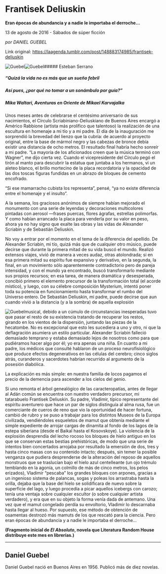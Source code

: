 # Frantisek Deliuskin

**Eran épocas de abundancia y a nadie le importaba el derroche…**

13 de agosto de 2016 - Sábados de súper ficción

_por DANIEL GUEBEL_

Link original: https://laagenda.tumblr.com/post/148883174985/frantisek-deliuskin

![Guebel](https://64.media.tumblr.com/69e99f9fc7ab20bee3ff15579d04a4c6/tumblr_inline_pjzu8jEoXE1t6q87u_500.jpg)![Guebel](https://64.media.tumblr.com/69e99f9fc7ab20bee3ff15579d04a4c6/tumblr_inline_pjzu8jEoXE1t6q87u_500.jpg)##### Esteban Serrano

  
#####  *“Quizá la vida no es más que un sueño febril*

##### *Así pues, ¿por qué no tomar a un sonámbulo por guía?”*

##### Mika Waltari, *Aventuras en Oriente de Mikael Karvajalka*


Unos meses antes de celebrarse el centésimo aniversario de sus nacimientos, el Círculo Scriabiniano-Deliuskiano de Buenos Aires encargó a Américo Rabbione (artista más prolífico que talentoso) la realización de una escultura en homenaje a mi tío y a mi padre. El día de la inauguración me sorprendió la brevedad del lienzo que la cubría: de acuerdo al proyecto original, entre la base de mármol negro y las cabezas de bronce debía existir una distancia de ocho metros. El resultado final habría hecho sonreír a mi padre. “La mayoría de los aficionados creen que la música terminó con Wagner”, me dijo cierta vez. Cuando el vicepresidente del Círculo pegó el tirón al manto para descubrir la estatua que juntaba a los hermanos, vi un aleteo blanco, el brillo mortecino de la placa recordatoria y la opacidad de las dos toscas figuras fundidas en un abrazo de bloques de cemento encofrado.

“Si ese mamarracho cubista los representa”, pensé, “ya no existe diferencia entre el homenaje y el insulto”.

A la semana, los graciosos anónimos de siempre habían mejorado el monumento con una serie de leyendas y decoraciones multicolores pintadas con aerosol —frases puercas, flores ágrafas, estrellas polimorfas. Y como habían arrancado la placa para venderla por su valor en peso, ahora ya no hay signo que exalte las obras y las vidas de Alexander Scriabin y de Sebastián Deliuskin.

No voy a entrar por el momento en el tema de la diferencia del apellido. De Alexander Scriabin, mi tío, quizá más que de cualquier otro músico, puede decirse que durante la primera mitad de su vida buscó el mundo. Realizó extensos viajes, vivió de manera a veces audaz, otras atolondrada; si en esa primera mitad su espíritu fue expansivo y derivativo, en la segunda, la final, en un movimiento sólo aparentemente contradictorio pero de pareja intensidad, y con el mundo ya encontrado, buscó transformarlo mediante sus propios recursos; en esa tarea, de manera dramática y desesperada, concibió primero el elemento precursor de la transformación total (el acorde místico), y luego, con su célebre composición Mysterium, intentó poner toda su potencia en funcionamiento hasta transformar el rumbo del Universo entero. De Sebastián Deliuskin, mi padre, puede decirse que aun cuando vivió a la distancia (y a la sombra) de aquella explosión 

![Guebel](https://64.media.tumblr.com/95edd520347745d10e0e79ecee824734/tumblr_inline_pjzu8kq1UT1t6q87u_250.jpg)musical, debido a un cúmulo de circunstancias inesperadas tuvo que pasar el resto de su existencia tratando de recuperar los restos, girando en los vientos de la dispersión, juntando las piezas de la hecatombe. No es excepcional que esto les sucediera a uno y otro, ni que la deflagración asumiera un estilo particular. Alexander Scriabin falleció demasiado temprano y estaba demasiado lejos de nosotros como para que pudiéramos hacer algo por él; yo era apenas una niña. En cuanto a mi padre, los médicos que consulté hablaron de un proceso neurofisiológico que produce efectos degenerativos en las células del cerebro; cinco siglos atrás, curanderos y sacerdotes habrían recurrido al argumento de la posesión diabólica.

La explicación es más simple: en nuestra familia de locos pagamos el precio de la demencia para ascender a los cielos del genio.

Si uno remonta el árbol genealógico de las caracteropatías, antes de llegar al Adán común se encuentra con nuestro verdadero precursor, mi tatarabuelo Frantisek Deliuskin. Su padre, Vladimir, típico representante del espíritu aventurero que hace un par de siglos distinguía al alma rusa, fue un comerciante de cueros de reno que vio la oportunidad de hacer fortuna, cambió de rubro y se puso a trabajar para los distintos Museos de la Europa civilizada, vendiéndoles esqueletos de mamut que obtenía mediante el simple expediente de arrojar cargas de dinamita al fondo de los lagos de la estepa siberiana (desde el Baikal hasta el Kosovskoye). La violencia de la explosión desprendía del lecho rocoso los bloques de hielo antiguo en los que se conservan estas bestias prehistóricas, de modo que una serie de intentos bien concertados arrojaba por resultado la emersión de dos, tres y hasta cinco masas con su contenido intacto; después, sin temer la posible venganza que pudiera desprenderse de la alteración del reposo de aquellos monstruos que se traslucían bajo el hielo azul centelleante (un ojo trémulo temblando en la agonía, un colmillo de más de cinco metros, los pelos erizados), Vladimir “pescaba” los grandes bloques con arpones, gracias a un ingenioso sistema de palancas, sogas y poleas los arrastraba hasta la orilla, dejaba que la base del hielo se solidificara de nuevo sobre la superficie del lago, y luego procedía a picar aquellos icebergs con carozo; tenía una ventaja sobre cualquier escultor (o sobre cualquier artista verdadero), y era que en su objeto la forma venía dada de antemano. Una vez que el mamut congelado perdía su envoltorio, Vladimir lo descarnaba hasta llegar al hueso. Por supuesto, ese método de obtención de osamentas destrozó más mamuts de los que rescató para la ciencia. Pero eran épocas de abundancia y a nadie le importaba el derroche…






  
**(Fragmento inicial de *El Absoluto*, novela que Literatura Random House distribuye este mes en librerías.)**



---

 Daniel Guebel
--------------

 Daniel Guebel nació en Buenos Aires en 1956. Publicó más de diez novelas.




